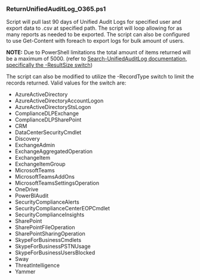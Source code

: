 ### ReturnUnifiedAuditLog_O365.ps1
Script will pull last 90 days of Unified Audit Logs for specified user and export data to .csv at specified path. The script will loop allowing for as many reports as needed to be exported. 
The script can also be configured to use Get-Content with foreach to export logs for bulk amount of users.

**NOTE:** Due to PowerShell limitations the total amount of items returned will be a maximum of 5000. 
(refer to [Search-UnifiedAuditLog documentation, specifically the -ResultSize switch](https://docs.microsoft.com/en-us/powershell/module/exchange/policy-and-compliance-audit/search-unifiedauditlog?view=exchange-ps))

The script can also be modified to utilize the -RecordType switch to limit the records returned. Valid values for the switch are:

- AzureActiveDirectory
- AzureActiveDirectoryAccountLogon
- AzureActiveDirectoryStsLogon
- ComplianceDLPExchange
- ComplianceDLPSharePoint
- CRM
- DataCenterSecurityCmdlet
- Discovery
- ExchangeAdmin
- ExchangeAggregatedOperation
- ExchangeItem
- ExchangeItemGroup
- MicrosoftTeams
- MicrosoftTeamsAddOns
- MicrosoftTeamsSettingsOperation
- OneDrive
- PowerBIAudit
- SecurityComplianceAlerts
- SecurityComplianceCenterEOPCmdlet
- SecurityComplianceInsights
- SharePoint
- SharePointFileOperation
- SharePointSharingOperation
- SkypeForBusinessCmdlets
- SkypeForBusinessPSTNUsage
- SkypeForBusinessUsersBlocked
- Sway
- ThreatIntelligence
- Yammer

